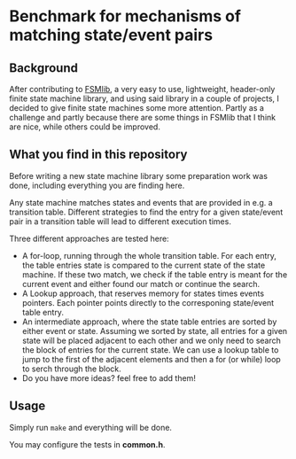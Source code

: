 # Benchmark for mechanisms of matching state/event pairs

## Background

After contributing to [FSMlib][1], a very easy to use, lightweight, header-only
finite state machine library, and using said library in a couple of
projects, I decided to give finite state machines some more attention. Partly
as a challenge and partly because there are some things in FSMlib that I think
are nice, while others could be improved.

## What you find in this repository

Before writing a new state machine library some preparation work was done,
including everything you are finding here.

Any state machine matches states and events that are provided in e.g. a
transition table. Different strategies to find the entry for a given
state/event pair in a transition table will lead to different execution times.

Three different approaches are tested here:
- A for-loop, running through the whole transition table. For each entry, the
  table entries state is compared to the current state of the state machine. If
  these two match, we check if the table entry is meant for the current event
  and either found our match or continue the search.
- A Lookup approach, that reserves memory for states times events pointers.
  Each pointer points directly to the corresponing state/event table entry.
- An intermediate approach, where the state table entries are sorted by either
  event or state. Assuming we sorted by state, all entries for a given state
  will be placed adjacent to each other and we only need to search the block
  of entries for the current state. We can use a lookup table to jump to the
  first of the adjacent elements and then a for (or while) loop to serch
  through the block.
- Do you have more ideas? feel free to add them!

## Usage

Simply run `make` and everything will be done.

You may configure the tests in **common.h**.


[1]: https://github.com/bheemann/fsmlib
